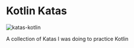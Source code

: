 # Kotlin Katas

![katas-kotlin](https://github.com/tinohertlein/katas-kotlin/actions/workflows/ci.yml/badge.svg?event=push)

A collection of Katas I was doing to practice Kotlin

